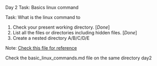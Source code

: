 Day 2 Task: Basics linux command

Task: What is the linux command to 
1. Check your present working directory. [_Done_]
2. List all the files or directories including hidden files. [_Done_]
3. Create a nested directory A/B/C/D/E

Note: [Check this file for reference](basic_linux_commands.md)

Check the basic_linux_commands.md file on the same directory day2
